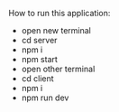 How to run this application:
- open new terminal
- cd server
- npm i
- npm start
- open other terminal
- cd client
- npm i
- npm run dev
